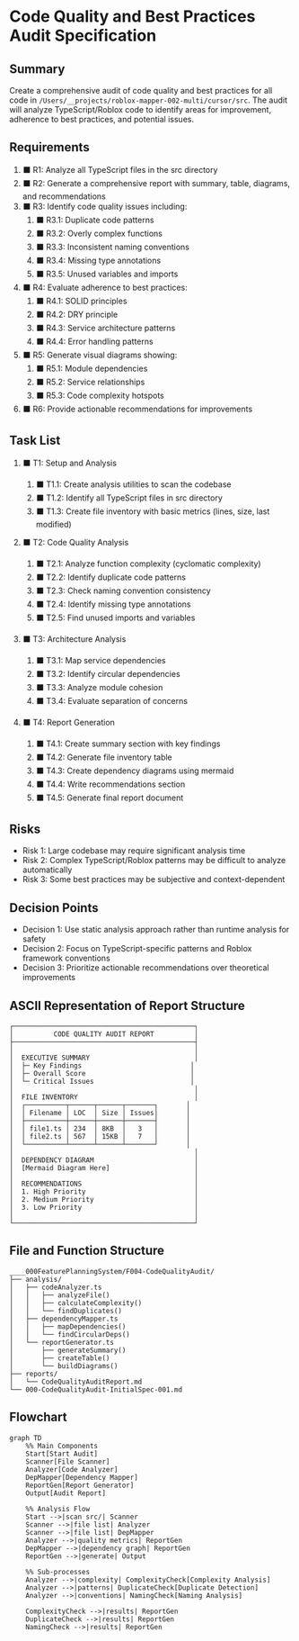 # Code Quality and Best Practices Audit Specification

## Summary

Create a comprehensive audit of code quality and best practices for all code in `/Users/__projects/roblox-mapper-002-multi/cursor/src`. The audit will analyze TypeScript/Roblox code to identify areas for improvement, adherence to best practices, and potential issues.

## Requirements

1. ⬛ R1: Analyze all TypeScript files in the src directory
2. ⬛ R2: Generate a comprehensive report with summary, table, diagrams, and recommendations
3. ⬛ R3: Identify code quality issues including:
   1. ⬛ R3.1: Duplicate code patterns
   2. ⬛ R3.2: Overly complex functions
   3. ⬛ R3.3: Inconsistent naming conventions
   4. ⬛ R3.4: Missing type annotations
   5. ⬛ R3.5: Unused variables and imports
4. ⬛ R4: Evaluate adherence to best practices:
   1. ⬛ R4.1: SOLID principles
   2. ⬛ R4.2: DRY principle
   3. ⬛ R4.3: Service architecture patterns
   4. ⬛ R4.4: Error handling patterns
5. ⬛ R5: Generate visual diagrams showing:
   1. ⬛ R5.1: Module dependencies
   2. ⬛ R5.2: Service relationships
   3. ⬛ R5.3: Code complexity hotspots
6. ⬛ R6: Provide actionable recommendations for improvements

## Task List

1. ⬛ T1: Setup and Analysis
   1. ⬛ T1.1: Create analysis utilities to scan the codebase
   2. ⬛ T1.2: Identify all TypeScript files in src directory
   3. ⬛ T1.3: Create file inventory with basic metrics (lines, size, last modified)

2. ⬛ T2: Code Quality Analysis
   1. ⬛ T2.1: Analyze function complexity (cyclomatic complexity)
   2. ⬛ T2.2: Identify duplicate code patterns
   3. ⬛ T2.3: Check naming convention consistency
   4. ⬛ T2.4: Identify missing type annotations
   5. ⬛ T2.5: Find unused imports and variables

3. ⬛ T3: Architecture Analysis
   1. ⬛ T3.1: Map service dependencies
   2. ⬛ T3.2: Identify circular dependencies
   3. ⬛ T3.3: Analyze module cohesion
   4. ⬛ T3.4: Evaluate separation of concerns

4. ⬛ T4: Report Generation
   1. ⬛ T4.1: Create summary section with key findings
   2. ⬛ T4.2: Generate file inventory table
   3. ⬛ T4.3: Create dependency diagrams using mermaid
   4. ⬛ T4.4: Write recommendations section
   5. ⬛ T4.5: Generate final report document

## Risks

- Risk 1: Large codebase may require significant analysis time
- Risk 2: Complex TypeScript/Roblox patterns may be difficult to analyze automatically
- Risk 3: Some best practices may be subjective and context-dependent

## Decision Points

- Decision 1: Use static analysis approach rather than runtime analysis for safety
- Decision 2: Focus on TypeScript-specific patterns and Roblox framework conventions
- Decision 3: Prioritize actionable recommendations over theoretical improvements

## ASCII Representation of Report Structure

```
┌─────────────────────────────────────────────┐
│          CODE QUALITY AUDIT REPORT          │
├─────────────────────────────────────────────┤
│                                             │
│  EXECUTIVE SUMMARY                          │
│  ├─ Key Findings                           │
│  ├─ Overall Score                          │
│  └─ Critical Issues                        │
│                                             │
│  FILE INVENTORY                             │
│  ┌──────────┬──────┬──────┬───────┐       │
│  │ Filename │ LOC  │ Size │ Issues│       │
│  ├──────────┼──────┼──────┼───────┤       │
│  │ file1.ts │ 234  │ 8KB  │   3   │       │
│  │ file2.ts │ 567  │ 15KB │   7   │       │
│  └──────────┴──────┴──────┴───────┘       │
│                                             │
│  DEPENDENCY DIAGRAM                         │
│  [Mermaid Diagram Here]                     │
│                                             │
│  RECOMMENDATIONS                            │
│  1. High Priority                           │
│  2. Medium Priority                         │
│  3. Low Priority                            │
│                                             │
└─────────────────────────────────────────────┘
```

## File and Function Structure

```
____000FeaturePlanningSystem/F004-CodeQualityAudit/
├── analysis/
│   ├── codeAnalyzer.ts
│   │   ├── analyzeFile()
│   │   ├── calculateComplexity()
│   │   └── findDuplicates()
│   ├── dependencyMapper.ts
│   │   ├── mapDependencies()
│   │   └── findCircularDeps()
│   └── reportGenerator.ts
│       ├── generateSummary()
│       ├── createTable()
│       └── buildDiagrams()
├── reports/
│   └── CodeQualityAuditReport.md
└── 000-CodeQualityAudit-InitialSpec-001.md
```

## Flowchart

```mermaid
graph TD
    %% Main Components
    Start[Start Audit]
    Scanner[File Scanner]
    Analyzer[Code Analyzer]
    DepMapper[Dependency Mapper]
    ReportGen[Report Generator]
    Output[Audit Report]
    
    %% Analysis Flow
    Start -->|scan src/| Scanner
    Scanner -->|file list| Analyzer
    Scanner -->|file list| DepMapper
    Analyzer -->|quality metrics| ReportGen
    DepMapper -->|dependency graph| ReportGen
    ReportGen -->|generate| Output
    
    %% Sub-processes
    Analyzer -->|complexity| ComplexityCheck[Complexity Analysis]
    Analyzer -->|patterns| DuplicateCheck[Duplicate Detection]
    Analyzer -->|conventions| NamingCheck[Naming Analysis]
    
    ComplexityCheck -->|results| ReportGen
    DuplicateCheck -->|results| ReportGen
    NamingCheck -->|results| ReportGen
```